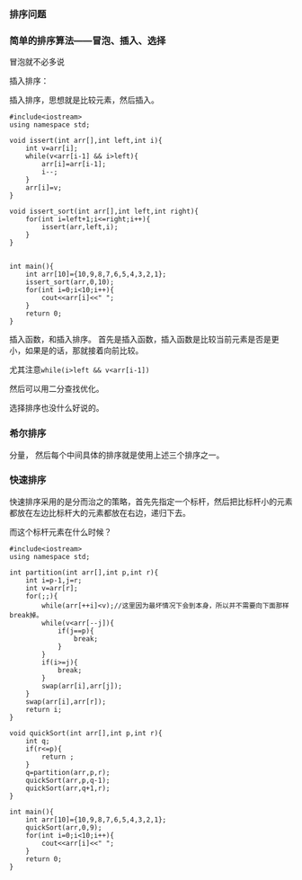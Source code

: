 ### 排序问题

### 简单的排序算法——冒泡、插入、选择

冒泡就不必多说

插入排序：

插入排序，思想就是比较元素，然后插入。

```
#include<iostream>
using namespace std;

void issert(int arr[],int left,int i){
    int v=arr[i];
    while(v<arr[i-1] && i>left){
        arr[i]=arr[i-1];
        i--;
    }
    arr[i]=v;
}

void issert_sort(int arr[],int left,int right){
    for(int i=left+1;i<=right;i++){
        issert(arr,left,i);
    }
}


int main(){
    int arr[10]={10,9,8,7,6,5,4,3,2,1};
    issert_sort(arr,0,10);
    for(int i=0;i<10;i++){
        cout<<arr[i]<<" ";
    }
    return 0;
}
```

插入函数，和插入排序。
首先是插入函数，插入函数是比较当前元素是否是更小，如果是的话，那就接着向前比较。

尤其注意`while(i>left && v<arr[i-1])`

然后可以用二分查找优化。

选择排序也没什么好说的。

### 希尔排序

分量，
然后每个中间具体的排序就是使用上述三个排序之一。


### 快速排序

快速排序采用的是分而治之的策略，首先先指定一个标杆，然后把比标杆小的元素都放在左边比标杆大的元素都放在右边，递归下去。

而这个标杆元素在什么时候？

```
#include<iostream>
using namespace std;

int partition(int arr[],int p,int r){
    int i=p-1,j=r;
    int v=arr[r];
    for(;;){
        while(arr[++i]<v);//这里因为最坏情况下会到本身，所以并不需要向下面那样break掉。
        while(v<arr[--j]){
            if(j==p){
                break;
            }
        }
        if(i>=j){
            break;
        }
        swap(arr[i],arr[j]);
    }
    swap(arr[i],arr[r]);
    return i;
}

void quickSort(int arr[],int p,int r){
    int q;
    if(r<=p){
        return ;
    }
    q=partition(arr,p,r);
    quickSort(arr,p,q-1);
    quickSort(arr,q+1,r);
}

int main(){
    int arr[10]={10,9,8,7,6,5,4,3,2,1};
    quickSort(arr,0,9);
    for(int i=0;i<10;i++){
        cout<<arr[i]<<" ";
    }
    return 0;
}
```

